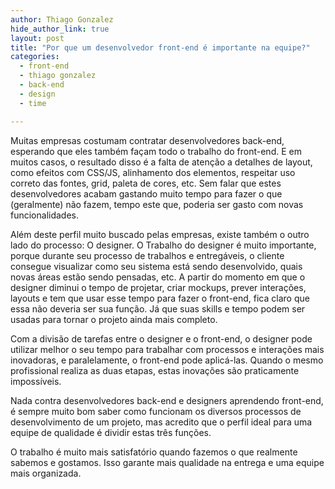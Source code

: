 ```yaml
---
author: Thiago Gonzalez
hide_author_link: true
layout: post
title: "Por que um desenvolvedor front-end é importante na equipe?"
categories:
  - front-end
  - thiago gonzalez
  - back-end
  - design
  - time

---
```


Muitas empresas costumam contratar desenvolvedores back-end, esperando que eles também façam todo o trabalho do front-end. E em muitos casos, o resultado disso é a falta de atenção a detalhes de layout, como efeitos com CSS/JS, alinhamento dos elementos, respeitar uso correto das fontes, grid, paleta de cores, etc. Sem falar que estes desenvolvedores acabam gastando muito tempo para fazer o que (geralmente) não fazem, tempo este que, poderia ser gasto com novas funcionalidades.

<!--more-->

Além deste perfil muito buscado pelas empresas, existe também o outro lado do processo: O designer. O Trabalho do designer é muito importante, porque durante seu processo de trabalhos e entregáveis, o cliente consegue visualizar como seu sistema está sendo desenvolvido, quais novas áreas estão sendo pensadas, etc. A partir do momento em que o designer diminui o tempo de projetar, criar mockups, prever interações, layouts e tem que usar esse tempo para fazer o front-end, fica claro que essa não deveria ser sua função. Já que suas skills e tempo podem ser usadas para tornar o projeto ainda mais completo.

Com a divisão de tarefas entre o designer e o front-end, o designer pode utilizar melhor o seu tempo para trabalhar com processos e interações mais inovadoras, e paralelamente, o front-end pode aplicá-las. Quando o mesmo profissional realiza as duas etapas, estas inovações são praticamente impossíveis.

Nada contra desenvolvedores back-end e designers aprendendo front-end, é sempre muito bom saber como funcionam os diversos processos de desenvolvimento de um projeto, mas acredito que o perfil ideal para uma equipe de qualidade é dividir estas três funções.

O trabalho é muito mais satisfatório quando fazemos o que realmente sabemos e gostamos. Isso garante mais qualidade na entrega e uma equipe mais organizada.
